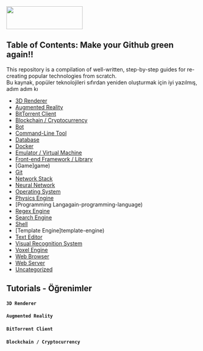 <img src="https://media.discordapp.net/attachments/904474621372420136/1087103406881128590/resized.png" style="width:200; height:60">

## Table of Contents: Make your Github green again!!

This repository is a compilation of well-written, step-by-step guides for re-creating popular technologies from scratch.<br>
Bu kaynak, popüler teknolojileri sıfırdan yeniden oluşturmak için iyi yazılmış, adım adım kı
* [3D Renderer](3d-renderer)
* [Augmented Reality](augmented-reality)
* [BitTorrent Client](bittorrent-client)
* [Blockchain / Cryptocurrency](blockchain--cryptocurrency)
* [Bot](bot)
* [Command-Line Tool](command-line-tool)
* [Database](database)
* [Docker](docker)
* [Emulator / Virtual Machine](emulator--virtual-machine)
* [Front-end Framework / Library](front-end-framework--library)
* [Game]game)
* [Git](git)
* [Network Stack](network-stack)
* [Neural Network](neural-network)
* [Operating System](operating-system)
* [Physics Engine](physics-engine)
* [Programming Langagain-programming-language)
* [Regex Engine](regex-engine)
* [Search Engine](search-engine)
* [Shell](shell)
* [Template Engine]template-engine)
* [Text Editor](text-editor)
* [Visual Recognition System](visual-recognition-system)
* [Voxel Engine](voxel-engine)
* [Web Browser](web-browser)
* [Web Server](web-server)
* [Uncategorized](#uncategorized)

## Tutorials - Öğrenimler

#### `3D Renderer`

#### `Augmented Reality`

#### `BitTorrent Client`

#### `Blockchain / Cryptocurrency`
